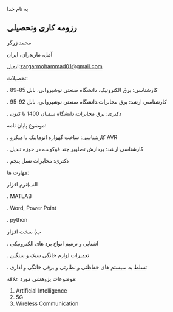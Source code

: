 
به نام خدا

## رزومه کاری وتحصیلی

محمد زرگر

آمل، مازندران، ایران

ایمیل:zargarmohammad01@gmail.com

تحصیلات:

. کارشناسی: برق الکترونیک، دانشگاه صنعتی نوشیروانی، بابل 85-89

. کارشناسی ارشد: برق مخابرات،دانشگاه صنعتی نوشیروانی، بابل 92-95

. دکتری: برق مخابرات،دانشگاه سمنان 1400 تا کنون


موضوع پایان نامه:

. کارشناسی: ساخت گهواره اتوماتیک با میکرو AVR

. کارشناسی ارشد: پردازش تصاویر چند فوکوسه در حوزه تبدیل

. دکتری: مخابرات نسل پنجم 

مهارت ها:

الف)نرم افزار

. MATLAB

. Word, Power Point

. python

ب) سخت افزار

. آشنایی و ترمیم انواع برد های الکترونیکی

. تعمیرات لوازم خانگی سبک و سنگین

. تسلط به سیستم های حفاظتی و نظارتی و برقی خانگی و اداری

موضوعات پژوهشی مورد علاقه:

1. Artificial Intelligence
2. 5G
3. Wireless Communication
